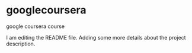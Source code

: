 # googlecoursera
google coursera course

I am editing the README file. Adding some more details about the project description.
